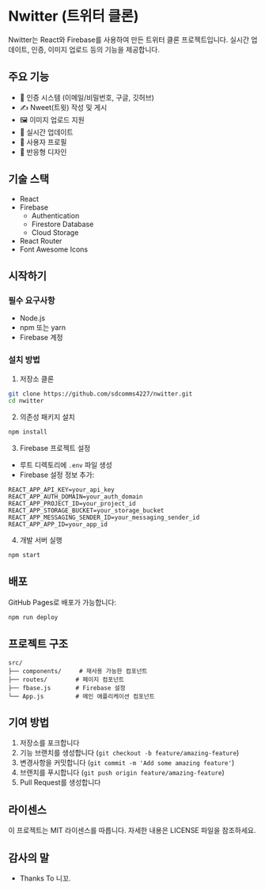 # Nwitter (트위터 클론)

Nwitter는 React와 Firebase를 사용하여 만든 트위터 클론 프로젝트입니다. 실시간 업데이트, 인증, 이미지 업로드 등의 기능을 제공합니다.

## 주요 기능

- 🔐 인증 시스템 (이메일/비밀번호, 구글, 깃허브)
- ✍️ Nweet(트윗) 작성 및 게시
- 🖼️ 이미지 업로드 지원
- 🔄 실시간 업데이트
- 👤 사용자 프로필
- 🎨 반응형 디자인

## 기술 스택

- React
- Firebase
  - Authentication
  - Firestore Database
  - Cloud Storage
- React Router
- Font Awesome Icons

## 시작하기

### 필수 요구사항

- Node.js
- npm 또는 yarn
- Firebase 계정

### 설치 방법

1. 저장소 클론
```bash
git clone https://github.com/sdcomms4227/nwitter.git
cd nwitter
```

2. 의존성 패키지 설치
```bash
npm install
```

3. Firebase 프로젝트 설정
- 루트 디렉토리에 `.env` 파일 생성
- Firebase 설정 정보 추가:
```
REACT_APP_API_KEY=your_api_key
REACT_APP_AUTH_DOMAIN=your_auth_domain
REACT_APP_PROJECT_ID=your_project_id
REACT_APP_STORAGE_BUCKET=your_storage_bucket
REACT_APP_MESSAGING_SENDER_ID=your_messaging_sender_id
REACT_APP_APP_ID=your_app_id
```

4. 개발 서버 실행
```bash
npm start
```

## 배포

GitHub Pages로 배포가 가능합니다:

```bash
npm run deploy
```

## 프로젝트 구조

```
src/
├── components/     # 재사용 가능한 컴포넌트
├── routes/        # 페이지 컴포넌트
├── fbase.js       # Firebase 설정
└── App.js         # 메인 애플리케이션 컴포넌트
```

## 기여 방법

1. 저장소를 포크합니다
2. 기능 브랜치를 생성합니다 (`git checkout -b feature/amazing-feature`)
3. 변경사항을 커밋합니다 (`git commit -m 'Add some amazing feature'`)
4. 브랜치를 푸시합니다 (`git push origin feature/amazing-feature`)
5. Pull Request를 생성합니다

## 라이센스

이 프로젝트는 MIT 라이센스를 따릅니다. 자세한 내용은 LICENSE 파일을 참조하세요.

## 감사의 말

- Thanks To 니꼬.
